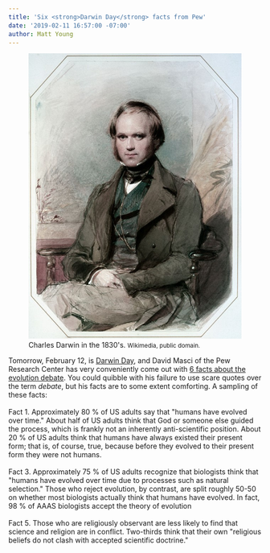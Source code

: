 ```yaml
---
title: 'Six <strong>Darwin Day</strong> facts from Pew'
date: '2019-02-11 16:57:00 -07:00'
author: Matt Young
---
```

<figure>
<img src="/uploads/2019/Charles_Darwin_1830s_600.jpg" alt="Charles Darwin"/>
<figcaption>
Charles Darwin in the 1830's. <small>Wikimedia, public domain.</small>
</figcaption>
</figure>


Tomorrow, February 12, is <a href="https://darwinday.org/events/">Darwin Day</a>, and David Masci of the Pew Research Center has very conveniently come out with <a href="http://www.pewresearch.org/fact-tank/2019/02/11/darwin-day/">6 facts about the evolution debate</a>. You could quibble with his failure to use scare quotes over the term <i>debate</i>, but his facts are to some extent comforting. A sampling of these facts:
<br/><br/>
Fact 1. Approximately 80&nbsp;% of US adults say that "humans have evolved over time." About half of US adults think that God or someone else guided the process, which is frankly not an inherently anti-scientific position. About 20&nbsp;% of US adults think that humans have always existed their present form; that is, of course, true, because before they evolved to their present form they were not humans.
<br/> <br/>
Fact 3. Approximately 75&nbsp;% of US adults recognize that biologists think that "humans have evolved over time due to processes such as natural selection." Those who reject evolution, by contrast, are split roughly 50-50 on whether most biologists actually think that humans have evolved. In fact, 98&nbsp;% of AAAS biologists accept the theory of evolution 
<br/><br/>
Fact 5. Those who are religiously observant are less likely to find that science and religion are in conflict. Two-thirds think that their own "religious beliefs do not clash with accepted scientific doctrine."
